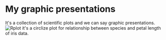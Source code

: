 # My graphic presentations
It's a collection of scientific plots and we can say graphic presentations. 
![Rplot](https://user-images.githubusercontent.com/66325392/211209375-3643cfd1-0929-4b6c-b254-fd18e97452dd.png)
it's a circlize plot for relationship between species and petal length of iris data. 
